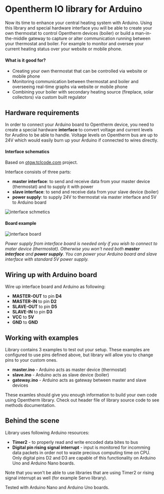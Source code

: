# Opentherm IO library for Arduino

Now its time to enhance your central heating system with Arduino. Using this library and special hardware interface you will be able to create your own thermostat to control Opentherm devices (boiler) or build a man-in-the-middle gateway to capture or alter communication running between your thermostat and boiler. For example to monitor and oversee your current heating status over your website or mobile phone.

#### What is it good for? ####

- Creating your own thermostat that can be controlled via website or mobile phone
- Monitoring communication between thermostat and boiler and overseeing real-time graphs via website or mobile phone
- Combining your boiler with secondary heating source (fireplace, solar collectors) via custom built regulator

## Hardware requirements ##

In order to connect your Arduino board to Opentherm device, you need to create a special hardware **interface** to convert voltage and current levels for Arudino to be able to handle. Voltage levels on Opentherm bus are up to 24V which would easily burn up your Arduino if connected to wires directly.

#### Interface schematics ####

Based on [otgw.tclcode.com](http://otgw.tclcode.com) project.

Interface consists of three parts:

- **master interface**: to send and receive data from your master device (thermostat) and to supply it with power
- **slave interface**: to send and receive data from your slave device (boiler)
- **power supply**: to supply 24V to thermostat via master interface and 5V to Arduino board

![interface schmetics](https://raw.githubusercontent.com/jpraus/arduino-opentherm/master/doc/eagle-opentherm-schema.png)

#### Board example ####

![interface board](https://raw.githubusercontent.com/jpraus/arduino-opentherm/master/doc/eagle-opentherm.png)

_Power supply from interface board is needed only if you wish to connect to mater device (thermostat). Otherwise you won't need both **master interface** and **power supply**. You can power your Arduino board and slave interface with standard 5V power supply._

## Wiring up with Arduino board ##

Wire up interface board and Arduino as following:

- **MASTER-OUT** to pin **D4**
- **MASTER-IN** to pin **D2**
- **SLAVE-OUT** to pin **D5**
- **SLAVE-IN** to pin **D3**
- **VCC** to **5V**
- **GND** to **GND**

## Working with examples ##

Library contains 3 examples to test out your setup. These examples are configured to use pins defined above, but library will allow you to change pins to your custom ones.

- **master.ino** - Arduino acts as master device (thermostat)
- **slave.ino** - Arduino acts as slave device (boiler)
- **gateway.ino** - Arduino acts as gateway between master and slave devices

These examles should give you enough information to build your own code using Opentherm library. Check out header file of library source code to see methods documentation.

## Behind the scene ##

Library uses following Arduino resources:

- **Timer2** - to properly read and write encoded data bites to bus
- **Digital pin rising signal interrupt** - input is monitored for incomming data packets in order not to waste precious computing time on CPU. Only digital pins D2 and D3 are capable of this functionality on Arduino Uno and Arduino Nano boards.

Note that you won't be able to use libraries that are using Timer2 or rising signal interrupt as well (for example Servo library).

Tested with Arduino Nano and Arduino Uno boards.

